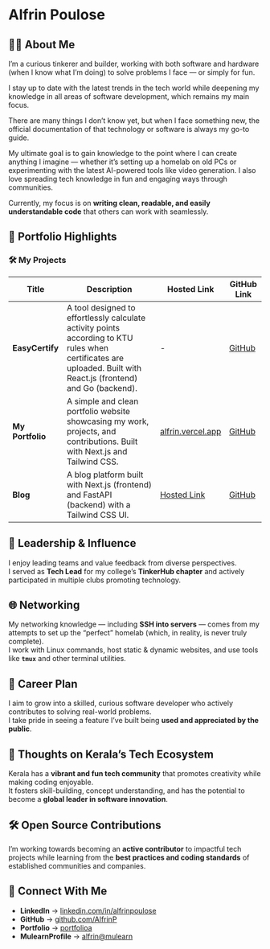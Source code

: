 # Alfrin Poulose

## 👨‍💻 About Me

I’m a curious tinkerer and builder, working with both software and hardware (when I know what I’m doing) to solve problems I face — or simply for fun.  

I stay up to date with the latest trends in the tech world while deepening my knowledge in all areas of software development, which remains my main focus.  

There are many things I don’t know yet, but when I face something new, the official documentation of that technology or software is always my go-to guide.  

My ultimate goal is to gain knowledge to the point where I can create anything I imagine — whether it’s setting up a homelab on old PCs or experimenting with the latest AI-powered tools like video generation. I also love spreading tech knowledge in fun and engaging ways through communities.  

Currently, my focus is on **writing clean, readable, and easily understandable code** that others can work with seamlessly.  

## 🚀 Portfolio Highlights

### 🛠 My Projects

| Title | Description | Hosted Link | GitHub Link |
|-------|-------------|-------------|-------------|
| **EasyCertify** | A tool designed to effortlessly calculate activity points according to KTU rules when certificates are uploaded. Built with React.js (frontend) and Go (backend). | - | [GitHub](https://github.com/AlfrinP/EasyCertify) |
| **My Portfolio** | A simple and clean portfolio website showcasing my work, projects, and contributions. Built with Next.js and Tailwind CSS. | [alfrin.vercel.app](https://alfrin.vercel.app/) | [GitHub](https://github.com/AlfrinP/portfolio) |
| **Blog** | A blog platform built with Next.js (frontend) and FastAPI (backend) with a Tailwind CSS UI. | [Hosted Link](https://blog-nextjs.appwrite.network/) | [GitHub](https://github.com/AlfrinP/Blog) |


## 📌 Leadership & Influence

I enjoy leading teams and value feedback from diverse perspectives.  
I served as **Tech Lead** for my college’s **TinkerHub chapter** and actively participated in multiple clubs promoting technology.  


## 🌐 Networking

My networking knowledge — including **SSH into servers** — comes from my attempts to set up the “perfect” homelab (which, in reality, is never truly complete).  
I work with Linux commands, host static & dynamic websites, and use tools like **`tmux`** and other terminal utilities.  


## 🎯 Career Plan

I aim to grow into a skilled, curious software developer who actively contributes to solving real-world problems.  
I take pride in seeing a feature I’ve built being **used and appreciated by the public**.  


## 💭 Thoughts on Kerala’s Tech Ecosystem

Kerala has a **vibrant and fun tech community** that promotes creativity while making coding enjoyable.  
It fosters skill-building, concept understanding, and has the potential to become a **global leader in software innovation**.  


## 🛠 Open Source Contributions

I’m working towards becoming an **active contributor** to impactful tech projects while learning from the **best practices and coding standards** of established communities and companies.  


## 🔗 Connect With Me

- **LinkedIn** → [linkedin.com/in/alfrinpoulose](https://www.linkedin.com/in/alfrinpoulose)  
- **GitHub** → [github.com/AlfrinP](https://github.com/AlfrinP)
- **Portfolio** → [portfolioa](https://alfrin.vercel.app)
- **MulearnProfile** → [alfrin@mulearn](https://app.mulearn.org/profile/alfrinpoulose@mulearn)

